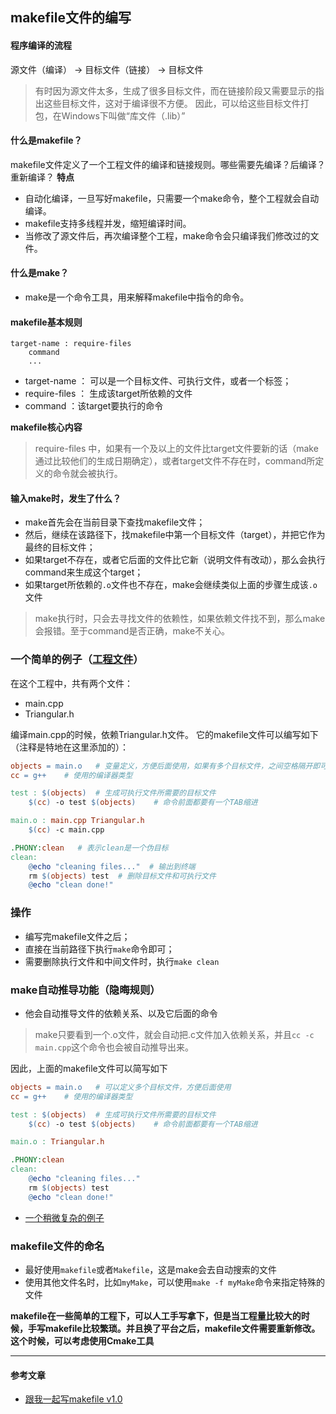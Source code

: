 ## makefile文件的编写

#### 程序编译的流程
源文件（编译） -> 目标文件（链接） -> 目标文件
> 有时因为源文件太多，生成了很多目标文件，而在链接阶段又需要显示的指出这些目标文件，这对于编译很不方便。
> 因此，可以给这些目标文件打包，在Windows下叫做“库文件（.lib）”

#### 什么是makefile？
makefile文件定义了一个工程文件的编译和链接规则。哪些需要先编译？后编译？重新编译？
**特点**
- 自动化编译，一旦写好makefile，只需要一个make命令，整个工程就会自动编译。
- makefile支持多线程并发，缩短编译时间。
- 当修改了源文件后，再次编译整个工程，make命令会只编译我们修改过的文件。

#### 什么是make？
- make是一个命令工具，用来解释makefile中指令的命令。

#### makefile基本规则
```
target-name : require-files
	command
	...
```
- target-name ： 可以是一个目标文件、可执行文件，或者一个标签；
- require-files ： 生成该target所依赖的文件
- command ：该target要执行的命令

**makefile核心内容**
> require-files 中，如果有一个及以上的文件比target文件要新的话（make通过比较他们的生成日期确定），或者target文件不存在时，command所定义的命令就会被执行。

#### 输入make时，发生了什么？
- make首先会在当前目录下查找makefile文件；
- 然后，继续在该路径下，找makefile中第一个目标文件（target），并把它作为最终的目标文件；
- 如果target不存在，或者它后面的文件比它新（说明文件有改动），那么会执行command来生成这个target；
- 如果target所依赖的`.o`文件也不存在，make会继续类似上面的步骤生成该`.o`文件
> make执行时，只会去寻找文件的依赖性，如果依赖文件找不到，那么make会报错。至于command是否正确，make不关心。

### 一个简单的例子（[工程文件](../code/operatorOverload)）
在这个工程中，共有两个文件：
- main.cpp
- Triangular.h

编译main.cpp的时候，依赖Triangular.h文件。 它的makefile文件可以编写如下（注释是特地在这里添加的）：
```makefile
objects = main.o   # 变量定义，方便后面使用，如果有多个目标文件，之间空格隔开即可
cc = g++    # 使用的编译器类型

test : $(objects)  # 生成可执行文件所需要的目标文件
	$(cc) -o test $(objects)    # 命令前面都要有一个TAB缩进

main.o : main.cpp Triangular.h
	$(cc) -c main.cpp

.PHONY:clean   # 表示clean是一个伪目标
clean:
	@echo "cleaning files..."  # 输出到终端
    rm $(objects) test  # 删除目标文件和可执行文件
	@echo "clean done!"
```

### 操作
- 编写完makefile文件之后；
- 直接在当前路径下执行`make`命令即可；
- 需要删除执行文件和中间文件时，执行`make clean`

### make自动推导功能（隐晦规则）
- 他会自动推导文件的依赖关系、以及它后面的命令

> make只要看到一个.o文件，就会自动把.c文件加入依赖关系，并且`cc -c main.cpp`这个命令也会被自动推导出来。

因此，上面的makefile文件可以简写如下
```makefile
objects = main.o   # 可以定义多个目标文件，方便后面使用
cc = g++    # 使用的编译器类型

test : $(objects)  # 生成可执行文件所需要的目标文件
	$(cc) -o test $(objects)    # 命令前面都要有一个TAB缩进

main.o : Triangular.h

.PHONY:clean
clean:
	@echo "cleaning files..."
    rm $(objects) test
	@echo "clean done!"
```

- [一个稍微复杂的例子](../code/abstractClass)

### makefile文件的命名
- 最好使用`makefile`或者`Makefile`，这是make会去自动搜索的文件
- 使用其他文件名时，比如`myMake`，可以使用`make -f myMake`命令来指定特殊的文件


**makefile在一些简单的工程下，可以人工手写拿下，但是当工程量比较大的时候，手写makefile比较繁琐。并且换了平台之后，makefile文件需要重新修改。这个时候，可以考虑使用Cmake工具**

---

#### 参考文章
- [跟我一起写makefile v1.0](https://seisman.github.io/how-to-write-makefile/index.html)

